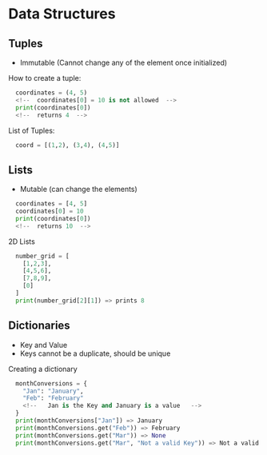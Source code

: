 # Data Structures

## Tuples
* Immutable (Cannot change any of the element once initialized)

How to create a tuple:
```python
  coordinates = (4, 5)
  <!--  coordinates[0] = 10 is not allowed  -->
  print(coordinates[0])
  <!--  returns 4  -->
```
List of Tuples:
```python
  coord = [(1,2), (3,4), (4,5)]
```

## Lists
* Mutable (can change the elements)
```python
  coordinates = [4, 5]
  coordinates[0] = 10
  print(coordinates[0])
  <!--  returns 10  -->
```
2D Lists
```python
  number_grid = [
    [1,2,3],
    [4,5,6],
    [7,8,9],
    [0]
  ]
  print(number_grid[2][1]) => prints 8
```

## Dictionaries
* Key and Value
* Keys cannot be a duplicate, should be unique

Creating a dictionary
```python
  monthConversions = {
    "Jan": "January",
    "Feb": "February"
    <!--   Jan is the Key and January is a value   -->
  }
  print(monthConversions["Jan"]) => January
  print(monthConversions.get("Feb")) => February
  print(monthConversions.get("Mar")) => None
  print(monthConversions.get("Mar", "Not a valid Key")) => Not a valid Key

```
